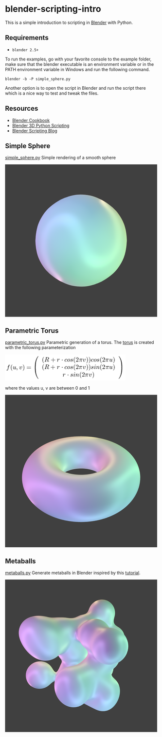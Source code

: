 # blender-scripting-intro
This is a simple introduction to scripting in [Blender](https://www.blender.org/) with Python.

## Requirements

- `blender 2.5+`

To run the examples, go with your favorite console to the example folder, make sure that the blender executable is an environment variable or in the PATH environment variable in Windows and run the following command.

```
blender -b -P simple_sphere.py
```

Another option is to open the script in Blender and run the script there which is a nice way to test and tweak the files.  

## Resources

- [Blender Cookbook](https://wiki.blender.org/index.php/Dev:Py/Scripts/Cookbook)
- [Blender 3D Python Scripting](https://en.wikibooks.org/wiki/Blender_3D:_Noob_to_Pro/Advanced_Tutorials/Python_Scripting/Introduction)
- [Blender Scripting Blog](http://blenderscripting.blogspot.co.at/)

## Simple Sphere

[simple_sphere.py](examples/simple_sphere.py) Simple rendering of a smooth sphere

![Simple Sphere](/img/simple_sphere.png)

## Parametric Torus

[parametric_torus.py](examples/parametric_torus.py) Parametric generation of a torus. The [torus](https://en.wikipedia.org/wiki/Torus) is created with the following parameterization 

![Torus Formula](/img/torus_formula.png)

where the values u, v are between 0 and 1

![Parametric Torus](/img/parametric_torus.png)

## Metaballs

[metaballs.py](examples/metaballs.py) Generate metaballs in Blender inspired by this [tutorial](http://blenderscripting.blogspot.co.at/2012/09/tripping-metaballs-python.html).

![Metaballs](/img/metaballs.png)